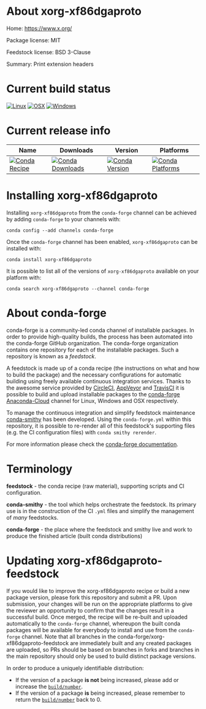About xorg-xf86dgaproto
=======================

Home: https://www.x.org/

Package license: MIT

Feedstock license: BSD 3-Clause

Summary: Print extension headers



Current build status
====================

[![Linux](https://img.shields.io/circleci/project/github/conda-forge/xorg-xf86dgaproto-feedstock/master.svg?label=Linux)](https://circleci.com/gh/conda-forge/xorg-xf86dgaproto-feedstock)
[![OSX](https://img.shields.io/travis/conda-forge/xorg-xf86dgaproto-feedstock/master.svg?label=macOS)](https://travis-ci.org/conda-forge/xorg-xf86dgaproto-feedstock)
[![Windows](https://img.shields.io/appveyor/ci/conda-forge/xorg-xf86dgaproto-feedstock/master.svg?label=Windows)](https://ci.appveyor.com/project/conda-forge/xorg-xf86dgaproto-feedstock/branch/master)

Current release info
====================

| Name | Downloads | Version | Platforms |
| --- | --- | --- | --- |
| [![Conda Recipe](https://img.shields.io/badge/recipe-xorg--xf86dgaproto-green.svg)](https://anaconda.org/conda-forge/xorg-xf86dgaproto) | [![Conda Downloads](https://img.shields.io/conda/dn/conda-forge/xorg-xf86dgaproto.svg)](https://anaconda.org/conda-forge/xorg-xf86dgaproto) | [![Conda Version](https://img.shields.io/conda/vn/conda-forge/xorg-xf86dgaproto.svg)](https://anaconda.org/conda-forge/xorg-xf86dgaproto) | [![Conda Platforms](https://img.shields.io/conda/pn/conda-forge/xorg-xf86dgaproto.svg)](https://anaconda.org/conda-forge/xorg-xf86dgaproto) |

Installing xorg-xf86dgaproto
============================

Installing `xorg-xf86dgaproto` from the `conda-forge` channel can be achieved by adding `conda-forge` to your channels with:

```
conda config --add channels conda-forge
```

Once the `conda-forge` channel has been enabled, `xorg-xf86dgaproto` can be installed with:

```
conda install xorg-xf86dgaproto
```

It is possible to list all of the versions of `xorg-xf86dgaproto` available on your platform with:

```
conda search xorg-xf86dgaproto --channel conda-forge
```


About conda-forge
=================

conda-forge is a community-led conda channel of installable packages.
In order to provide high-quality builds, the process has been automated into the
conda-forge GitHub organization. The conda-forge organization contains one repository
for each of the installable packages. Such a repository is known as a *feedstock*.

A feedstock is made up of a conda recipe (the instructions on what and how to build
the package) and the necessary configurations for automatic building using freely
available continuous integration services. Thanks to the awesome service provided by
[CircleCI](https://circleci.com/), [AppVeyor](http://www.appveyor.com/)
and [TravisCI](https://travis-ci.org/) it is possible to build and upload installable
packages to the [conda-forge](https://anaconda.org/conda-forge)
[Anaconda-Cloud](http://docs.anaconda.org/) channel for Linux, Windows and OSX respectively.

To manage the continuous integration and simplify feedstock maintenance
[conda-smithy](http://github.com/conda-forge/conda-smithy) has been developed.
Using the ``conda-forge.yml`` within this repository, it is possible to re-render all of
this feedstock's supporting files (e.g. the CI configuration files) with ``conda smithy rerender``.

For more information please check the [conda-forge documentation](https://conda-forge.org/docs/).

Terminology
===========

**feedstock** - the conda recipe (raw material), supporting scripts and CI configuration.

**conda-smithy** - the tool which helps orchestrate the feedstock.
                   Its primary use is in the construction of the CI ``.yml`` files
                   and simplify the management of *many* feedstocks.

**conda-forge** - the place where the feedstock and smithy live and work to
                  produce the finished article (built conda distributions)


Updating xorg-xf86dgaproto-feedstock
====================================

If you would like to improve the xorg-xf86dgaproto recipe or build a new
package version, please fork this repository and submit a PR. Upon submission,
your changes will be run on the appropriate platforms to give the reviewer an
opportunity to confirm that the changes result in a successful build. Once
merged, the recipe will be re-built and uploaded automatically to the
`conda-forge` channel, whereupon the built conda packages will be available for
everybody to install and use from the `conda-forge` channel.
Note that all branches in the conda-forge/xorg-xf86dgaproto-feedstock are
immediately built and any created packages are uploaded, so PRs should be based
on branches in forks and branches in the main repository should only be used to
build distinct package versions.

In order to produce a uniquely identifiable distribution:
 * If the version of a package **is not** being increased, please add or increase
   the [``build/number``](http://conda.pydata.org/docs/building/meta-yaml.html#build-number-and-string).
 * If the version of a package **is** being increased, please remember to return
   the [``build/number``](http://conda.pydata.org/docs/building/meta-yaml.html#build-number-and-string)
   back to 0.